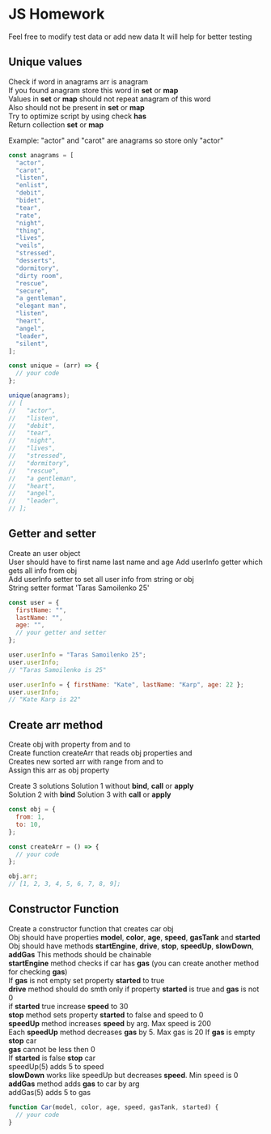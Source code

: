 # JS Homework

Feel free to modify test data or add new data
It will help for better testing

## Unique values

Check if word in anagrams arr is anagram  
If you found anagram store this word in **set** or **map**  
Values in **set** or **map** should not repeat anagram of this word  
Also should not be present in **set** or **map**  
Try to optimize script by using check **has**  
Return collection **set** or **map**

Example: "actor" and "carot" are anagrams so store only "actor"

```javascript
const anagrams = [
  "actor",
  "carot",
  "listen",
  "enlist",
  "debit",
  "bidet",
  "tear",
  "rate",
  "night",
  "thing",
  "lives",
  "veils",
  "stressed",
  "desserts",
  "dormitory",
  "dirty room",
  "rescue",
  "secure",
  "a gentleman",
  "elegant man",
  "listen",
  "heart",
  "angel",
  "leader",
  "silent",
];

const unique = (arr) => {
  // your code
};

unique(anagrams);
// [
//   "actor",
//   "listen",
//   "debit",
//   "tear",
//   "night",
//   "lives",
//   "stressed",
//   "dormitory",
//   "rescue",
//   "a gentleman",
//   "heart",
//   "angel",
//   "leader",
// ];
```

## Getter and setter

Create an user object  
User should have to first name last name and age
Add userInfo getter which gets all info from obj  
Add userInfo setter to set all user info from string or obj  
String setter format 'Taras Samoilenko 25'

```javascript
const user = {
  firstName: "",
  lastName: "",
  age: "",
  // your getter and setter
};

user.userInfo = "Taras Samoilenko 25";
user.userInfo;
// "Taras Samoilenko is 25"

user.userInfo = { firstName: "Kate", lastName: "Karp", age: 22 };
user.userInfo;
// "Kate Karp is 22"
```

## Create arr method

Create obj with property from and to  
Create function createArr that reads obj properties and  
Creates new sorted arr with range from and to  
Assign this arr as obj property

Create 3 solutions
Solution 1 without **bind**, **call** or **apply**  
Solution 2 with **bind**
Solution 3 with **call** or **apply**

```javascript
const obj = {
  from: 1,
  to: 10,
};

const createArr = () => {
  // your code
};

obj.arr;
// [1, 2, 3, 4, 5, 6, 7, 8, 9];
```

## Constructor Function

Create a constructor function that creates car obj  
Obj should have properties **model**, **color**, **age**, **speed**, **gasTank** and **started**
Obj should have methods **startEngine**, **drive**, **stop**, **speedUp**, **slowDown**, **addGas**
This methods should be chainable  
**startEngine** method checks if car has **gas** (you can create another method for checking **gas**)  
If **gas** is not empty set property **started** to true  
**drive** method should do smth only if property **started** is true and **gas** is not 0  
if **started** true increase **speed** to 30  
**stop** method sets property **started** to false and speed to 0  
**speedUp** method increases **speed** by arg. Max speed is 200  
Each **speedUp** method decreases **gas** by 5. Max gas is 20
If **gas** is empty **stop** car  
**gas** cannot be less then 0  
If **started** is false **stop** car  
speedUp(5) adds 5 to speed  
**slowDown** works like speedUp but decreases **speed**. Min speed is 0  
**addGas** method adds **gas** to car by arg  
addGas(5) adds 5 to gas

```javascript
function Car(model, color, age, speed, gasTank, started) {
  // your code
}
```
